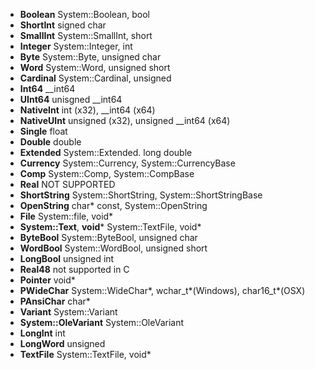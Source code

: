 - **Boolean**   System::Boolean, bool
- **ShortInt**   signed char
- **SmallInt**   System::SmallInt, short
- **Integer**   System::Integer, int
- **Byte**   System::Byte, unsigned char
- **Word**   System::Word, unsigned short
- **Cardinal**   System::Cardinal, unsigned
- **Int64**   __int64
- **UInt64**   unisgned __int64
- **NativeInt**   int (x32), __int64 (x64)
- **NativeUInt**   unsigned (x32), unsigned __int64 (x64)
- **Single**   float
- **Double**   double
- **Extended**   System::Extended. long double
- **Currency**   System::Currency, System::CurrencyBase
- **Comp**   System::Comp, System::CompBase
- **Real**   NOT SUPPORTED
- **ShortString**   System::ShortString, System::ShortStringBase
- **OpenString**   char* const, System::OpenString
- **File**   System::file, void*
- **System::Text**, **void***   System::TextFile, void*
- **ByteBool**   System::ByteBool, unsigned char
- **WordBool**   System::WordBool, unsigned short
- **LongBool**   unsigned int
- **Real48**   not supported in C
- **Pointer**   void*
- **PWideChar**   System::WideChar*, wchar_t*(Windows), char16_t*(OSX)
- **PAnsiChar**   char*
- **Variant**   System::Variant
- **System::OleVariant**   System::OleVariant
- **LongInt**   int
- **LongWord**   unsigned
- **TextFile**   System::TextFile, void*
